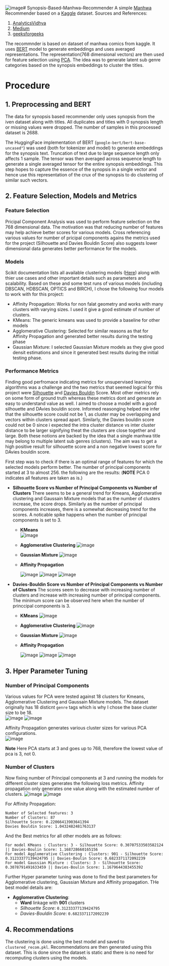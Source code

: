 ![image](https://github.com/user-attachments/assets/fcdc85c0-8934-4667-b4ec-d72ab61cd5ce)# Synopsis-Based-Manhwa-Recommender
A simple [Manhwa](https://en.wikipedia.org/wiki/Manhwa) Recommender based on a [Kaggle](https://www.kaggle.com/datasets/iridazzle/webtoon-originals-datasets?select=webtoon_originals_en.csv) dataset.
Sources and References:
1. [AnalyticsVidhya](https://www.analyticsvidhya.com/blog/2021/07/recommendation-system-understanding-the-basic-concepts/)
2. [Medium](https://medium.com/@hazallgultekin/what-is-silhouette-score-f428fb39bf9a)
3. [geeksforgeeks](https://www.geeksforgeeks.org/davies-bouldin-index/)

The recommnder is based on dataset of manhwa comics from kaggle. It uses [BERT](https://huggingface.co/docs/transformers/en/model_doc/bert) model to generate embeddings and uses averaged representations. The representation(768 dimensional vectors) are then used for feature selection using [PCA](https://www.ibm.com/think/topics/principal-component-analysis). The idea was to generate latent sub genre categories based on the synopsis embeddings to cluster the titles.


# Procedure
## 1. Preprocessing and BERT
The data for synopsis based recommender only uses synopsis from the iven dataset along with titles. All duplicates and titles with 0 synopsis length or missing values were dropped. The number of samples in this processed dataset is 2688.

The HuggingFace implementation of BERT (`google-bert/bert-base-uncased"`) was used (both for tokenizer and model) to generate embeddings for the synopsis text. Truncation of text due to large sequence length only affects 1 sample. The tensor was then averaged across sequence length to generate a single averaged tensor for the entire synopsis embeddings. This step hopes to capture the essence of the synopsis in a single vector and hence use this representation of the crux of the synopsis to do clustering of similar such vectors.


## 2. Feature Selection, Models and Metrics
### Feature Selection
Pricipal Component Analysis was used to perform feature selection on the 768 dimensional data. The motivation was that reducing number of features may help achieve better scores for various models. Cross referencing various values for number of pricipal components agains the metrics used for the project (Silhouette and Davies Bouldin Score) also suggests lower dimensional data generates better performance for the models.


### Models
Scikit documentation lists all available clustering models ([Here](https://scikit-learn.org/stable/modules/clustering#hierarchical-clustering)) along with thier use cases and other important details such as parameters and scalability. Based on these and some test runs of various models (including DBSCAN, HDBSCAN, OPTICS and BIRCH), I chose the following four models to work with for this project:

- Affinity Propagation: Works for non falat geometry and works with many clusters with varying sizes. I used it give a good estimate of number of clusters.
- KMeans: The generic kmeans was used to provide a baseline for other models
- Agglomerative Clustering: Selected for similar reasons as that for Affinity Propagation and generated better results during the testing phase
- Gaussian Mixture: I selected Gaussian Mixture models as they give good densit estimations and since it generated best results during the initial testing phase.


### Performance Metrics
Finding good perfromace indicating metrics for unsupervised learning algorithms was a challenge and the two metrics that seemed logical for this project were [Silhouette](https://medium.com/@hazallgultekin/what-is-silhouette-score-f428fb39bf9a) and [Davies Bouldin](https://www.geeksforgeeks.org/davies-bouldin-index/) Score. Most other metrics rely on some form of ground truth whereas these metrics dont and generate an easy to understand value as well. I aimed to choose a model with a good silhouette and DAvies bouldin score. Informed reasonging helped me infer that the silhouette score could not be 1, as cluster may be overlapping and vectors within clusters spread apart. Similarly, the Davies bouldin score could not be 0 since i expected the intra cluster distance vs inter cluster distance to be larger signifying  theat the clusters are close together and large. Both these notions are backed by the idea that a single manhwa title may belong to multiple latent sub genres (clusters). The aim was to get a high positive result for silhouette score and a non negative lowest score for DAvies bouldin score.

First step was to check if there is an optimal range of features for which the selected models perform better. The number of principal components started at 3 to almost 256. the following are the results:
(**NOTE** PCA 0 indicates all features are taken as is.)

- **Silhouette Score vs Number of Principal Components vs Number of Clusters**
  There seems to be a general trend for Kmeans, Agglomerative clustering and Gaussain Mixture models that as the number of clusters increase, the score drops. Similarly as the number of principal components increases, there is a somewhat decreasing trend for the scores. A noticable spike happens when the number of principal components is set to 3.
  
  - **KMeans**  
    ![image](https://github.com/user-attachments/assets/6af5c62a-ffd6-4cf1-a738-81adc57d0c41)
  
  - **Agglomerative Clustering**
    ![image](https://github.com/user-attachments/assets/7baf8e59-e873-4ec9-8cc1-3cea9afe58e4)

  - **Gaussian Mixture**
    ![image](https://github.com/user-attachments/assets/3d44105e-5912-48b0-83d0-7021a1d7cf43)

  - **Affinity Propagation**
    
    ![image](https://github.com/user-attachments/assets/e00db861-9c09-4428-9d20-3e14b74030f1)
    ![image](https://github.com/user-attachments/assets/a5b4c991-afa2-4ca9-970f-ff40f69bd919)
    ![image](https://github.com/user-attachments/assets/a88c93e6-42e8-4bdc-96f5-1a833c0d1ad8)

- **Davies-Bouldin Score vs Number of Principal Components vs Number of Clusters**
  The scores seem to decrease with increasing number of clusters and increase with increasing number of principal components. The minimum score can be observed here when the number of princcipal components is 3.

  - **KMeans**
    ![image](https://github.com/user-attachments/assets/f22aaeba-214d-441a-8b02-1f03e3237300)

  - **Agglomerative Clustering**   ![image](https://github.com/user-attachments/assets/89ecb139-b9ee-4ae2-b736-b210f5ad8a71)

  - **Gaussian Mixture**   ![image](https://github.com/user-attachments/assets/93ae5ed8-9f82-49d2-b525-9925546c7cbd)
 
  - **Affinity Propagation**
 
    ![image](https://github.com/user-attachments/assets/86318211-fc35-4f5f-8dd1-2fe86b7176f9)
    ![image](https://github.com/user-attachments/assets/2ade666c-1f54-4496-b4c8-687c54bb2ccd)
    ![image](https://github.com/user-attachments/assets/3486206c-628d-49af-ab72-7423ecbba6ea)


## 3. Hper Parameter Tuning
### Number of Principal Components
Various values for PCA were tested against 18 clusters for Kmeans, Agglomerative Clustering and Gaussain Mixture models. The dataset originally has 18 disticnt `genre` tags which is why I chose the base cluster size to be 18.   
![image](https://github.com/user-attachments/assets/3a3596a2-bae2-4624-bad6-937653df0f06)
![image](https://github.com/user-attachments/assets/e6dfccf4-4585-40e5-baca-a1f531749f6b)

Affinity Propagation generates various cluster sizes for various PCA configurations.  
![image](https://github.com/user-attachments/assets/55362dfe-b212-41f2-b1c6-108f4a04faa0)


**Note** Here PCA starts at 3 and goes up to 768, therefore the lowest value of pca is 3, not 0.

### Number of Clusters
Now fixing number of Principal components at 3 and running the models for different cluster sizes generates the following loss metrics. Affinity propagation only generates one value along with the estimated number of clusters.
![image](https://github.com/user-attachments/assets/3e1c0fef-c2ef-4e2e-9bc8-6174fbc44bc9)
![image](https://github.com/user-attachments/assets/90690ba9-48af-4472-a53c-7c942b1c947e)

For Affinity Propagation:
```
Number of Selected features: 3 
Number of Clusters: 87 
Silhouette Score: 0.22066413903641394 
Davies Bouldin Score: 1.0432482481763137
```
And the Best metrics for all other models are as follows:
```
For model KMeans : Clusters: 3 - Silhouette Score: 0.30707533503582124 || Davies-Boulin Score: 1.168728660165156
For model Agglomerative Clustering : Clusters: 901 - Silhouette Score: 0.31233377139424795 || Davies-Boulin Score: 0.6823371172092239
For model Gaussian Mixture : Clusters: 3 - Silhouette Score: 0.3078791491633459 || Davies-Boulin Score: 1.1679644383455392
```

Further Hyper parameter tuning was done to find the best parameters for Agglomerative clustering, Gaussian Mixture and Affinity propagation. THe best model details are:
- **Agglomerative Clustering**:
  - **Ward** linkage with **901** clusters
  - *Silhouette Score*: `0.31233377139424795`
  - *Davies-Bouldin Score*: `0.6823371172092239`


## 4. Recommendations
The clustering is done using the best model and saved to `clustered_recom.pkl`. Recommendations are then generated using this dataset. This is done since the dataset is static and there is no need for recomputing clusters using the models. 









